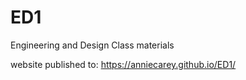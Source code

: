 # ED1
Engineering and Design Class materials

website published to: https://anniecarey.github.io/ED1/
